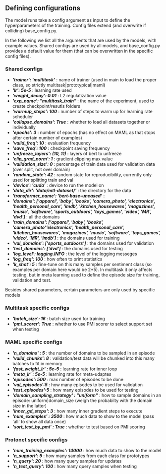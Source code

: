 ## Defining configurations
The model runs take a config argument as input to define the hyperparameters of the training. Config files extend (and overwrite if colliding) base_config.py.


In the following we list all the arguments that are used by the models, with example values. Shared configs are used by all models, and base_config.py provides a default value for them (that can be overwritten in the specific config files).
### Shared configs

* ***'trainer': 'multitask'*** : name of trainer (used in main to load the proper class, so strictly multitask|prototypical|maml)
* ***'lr': 5e-5*** : learning rate used
* ***'weight_decay': 0.01*** : L2 regulatization value
* ***'exp_name': "multitask_train"*** : the name of the experiment, used to create checkpoint/resutls folders
* ***'warmup_steps': 100*** : number of steps to warm up for learning rate scheduler
* ***'collapse_domains': True*** : whether to load all datasets together or individually
* ***'epochs': 3*** : number of epochs (has no effect on MAML as that stops after certain number of examples)
* ***'valid_freq': 10*** : evaluation frequency
* ***'save_freq': 100*** : checkpoint saving frequency
* ***'unfreeze_layers': (10, 11)*** : layers of bert to unfreeze
* ***'clip_grad_norm': 1*** : gradient clipping max value
* ***'validation_size': 0*** : percentage of train data used for validation data (over split, not over domain)
* ***'random_state': 42*** : random state for reproducibility, currently only used for splitting train and val
* ***'device': 'cuda'*** : device to run the model on
* ***'data_dir': 'data/mtl-dataset/'*** : the directory for the data
* ***'transformer_name': 'bert-base-uncased'*** :
* ***'domains': ['apparel', 'baby', 'books', 'camera_photo', 'electronics',
            'health_personal_care', 'imdb', 'kitchen_housewares', 'magazines',
            'music', 'software', 'sports_outdoors', 'toys_games', 'video', 'MR', 'dvd']*** : all the domains
* ***'train_domains':  ['apparel', 'baby', 'books', 'camera_photo''electronics',
            'health_personal_care', 'kitchen_housewares', 'magazines',
            'music', 'software', 'toys_games', 'video', 'MR', 'imdb']*** : the domains used for training
* ***'val_domains': ['sports_outdoors']*** : the domains used for validation
* ***'test_domains': ['dvd']*** : the domains used for testing
* ***'log_level': logging.INFO*** : the level of the logging messeges
* ***'log_freq': 100*** : how often to print statistics
* ***'k_shot': 5*** : fine-tune on this many samples per sentiment class (so examples per domain here would be 2*5). In multitask it only affects testing, but in meta learning used to define the episode size for training, validation and test.

Besides shared parameters, certain parameters are only used by specific models
### Multitask specific configs
* ***'batch_size': 16*** : batch size used for training
* ***'pmi_scorer': True*** : whether to use PMI scorer to select support set when testing

### MAML specific configs
* ***'n_domains' : 5*** : the number of domains to be sampled in an episode
* ***'valid_chunks': 8*** : validation/test data will be chunked into this many batches to fit in memory
* ***'fast_weight_lr' : 5e-5*** : learning rate for inner loop
* ***'meta_lr' : 5e-5*** : learning rate for meta-udaptes
* ***'episodes': 500*** : max number of episodes to  be done
* ***'val_episodes':5*** : how many episodes to be used for validation
* ***'test_episodes':5*** : how many episodes to be used for testing
* ***'domain_sampling_strategy' : "uniform"*** : how to sample domains in an episode: uniform|domain_size (weigh the probabilty with the domain size in the latter)
* ***'inner_gd_steps': 3*** : how many inner gradient steps to execute
* ***'num_examples' : 3500*** : how much data to show to the model (pass 'all' to show all data once)
* ***'sort_test_by_pmi' : True*** : whether to test based on PMI scoring

### Protonet specific oonfigs
* ***'num_training_examples': 14000*** : how much data to show to the model
* ***'n_support': 5*** : how many samples from  each class for prototypes
* ***'n_query': 20*** : how many query samples for updates
* ***'n_test_query': 100*** : how many query  samples when testing